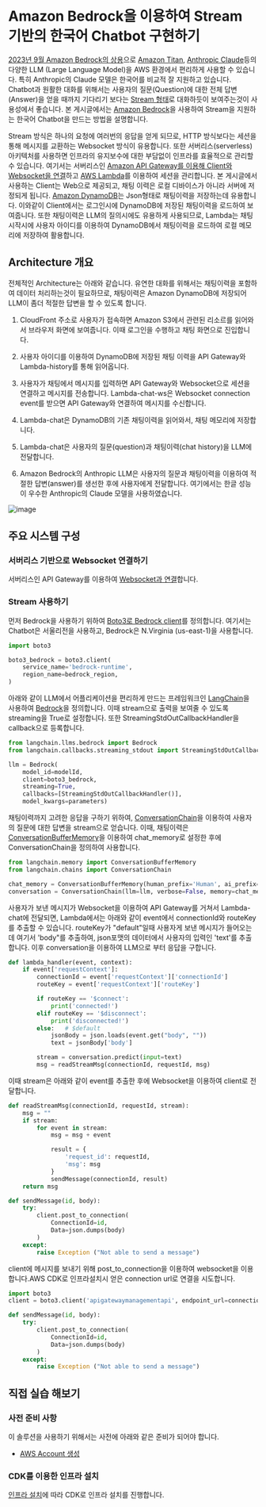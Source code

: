 # Amazon Bedrock을 이용하여 Stream 기반의 한국어 Chatbot 구현하기 

[2023년 9월 Amazon Bedrock의 상용](https://aws.amazon.com/ko/about-aws/whats-new/2023/09/amazon-bedrock-generally-available/)으로 [Amazon Titan](https://aws.amazon.com/ko/bedrock/titan/), [Anthropic Claude](https://aws.amazon.com/ko/bedrock/claude/)등의 다양한 LLM (Large Language Model)을 AWS 환경에서 편리하게 사용할 수 있습니다. 특히 Anthropic의 Claude 모델은 한국어를 비교적 잘 지원하고 있습니다. Chatbot과 원활한 대화를 위해서는 사용자의 질문(Question)에 대한 전체 답변(Answer)을 얻을 때까지 기다리기 보다는 [Stream 형태](https://blog.langchain.dev/streaming-support-in-langchain/)로 대화하듯이 보여주는것이 사용성에서 좋습니다. 본 게시글에서는 [Amazon Bedrock](https://aws.amazon.com/ko/bedrock/)을 사용하여 Stream을 지원하는 한국어 Chatbot을 만드는 방법을 설명합니다. 

Stream 방식은 하나의 요청에 여러번의 응답을 얻게 되므로, HTTP 방식보다는 세션을 통해 메시지를 교환하는 Websocket 방식이 유용합니다. 또한 서버리스(serverless) 아키텍처를 사용하면 인프라의 유지보수에 대한 부담없이 인프라를 효율적으로 관리할 수 있습니다. 여기서는 서버리스인 [Amazon API Gateway를 이용해 Client와 Websocket을 연결](https://docs.aws.amazon.com/ko_kr/apigateway/latest/developerguide/apigateway-websocket-api-overview.html)하고 [AWS Lambda](https://aws.amazon.com/ko/pm/lambda/?nc1=h_ls)를 이용하여 세션을 관리합니다. 본 게시글에서 사용하는 Client는 Web으로 제공되고, 채팅 이력은 로컬 디바이스가 아니라 서버에 저정되게 됩니다. [Amazon DynamoDB](https://aws.amazon.com/ko/dynamodb/)는 Json형태로 채팅이력을 저장하는데 유용합니다. 이와같이 Client에서는 로그인시에 DynamoDB에 저장된 채팅이력을 로드하여 보여줍니다. 또한 채팅이력은 LLM의 질의시에도 유용하게 사용되므로, Lambda는 채팅시작시에 사용자 아이디를 이용하여 DynamoDB에서 채팅이력을 로드하여 로컬 메모리에 저장하여 활용합니다. 


## Architecture 개요

전체적인 Architecture는 아래와 같습니다. 유연한 대화를 위해서는 채팅이력을 포함하여 데이터 처리하는것이 필요하므로, 채팅이력은 Amazon DynamoDB에 저장되어 LLM이 좀더 적절한 답변을 할 수 있도록 합니다. 

1) CloudFront 주소로 사용자가 접속하면 Amazon S3에서 관련된 리소르를 읽어와서 브라우저 화면에 보여줍니다. 이때 로그인을 수행하고 채팅 화면으로 진입합니다.

2) 사용자 아이디를 이용하여 DynamoDB에 저장된 채팅 이력을 API Gateway와 Lambda-history를 통해 읽어옵니다.

3) 사용자가 채팅에서 메시지를 입력하면 API Gateway와 Websocket으로 세션을 연결하고 메시지를 전송합니다. Lambda-chat-ws은 Websocket connection event를 받으면 API Gateway와 연결하여 메시지를 수신합니다.
  
4) Lambda-chat은 DynamoDB의 기존 채팅이력을 읽어와서, 채팅 메모리에 저장합니다.

5) Lambda-chat은 사용자의 질문(question)과 채팅이력(chat history)을 LLM에 전달합니다. 

7) Amazon Bedrock의 Anthropic LLM은 사용자의 질문과 채팅이력을 이용하여 적절한 답변(answer)를 생선한 후에 사용자에게 전달합니다. 여기에서는 한글 성능이 우수한 Anthropic의 Claude 모델을 사용하였습니다. 

![image](https://github.com/kyopark2014/stream-chatbot-for-amazon-bedrock/assets/52392004/6e0e5f54-f455-4d65-95ed-438c89baafed)


## 주요 시스템 구성

### 서버리스 기반으로 Websocket 연결하기

서버리스인 API Gateway를 이용하여 [Websocket과 연결](https://docs.aws.amazon.com/ko_kr/apigateway/latest/developerguide/apigateway-websocket-api-overview.html)합니다. 

### Stream 사용하기

먼저 Bedrock을 사용하기 위하여 [Boto3로 Bedrock client](https://boto3.amazonaws.com/v1/documentation/api/latest/reference/services/bedrock.html)를 정의합니다. 여기서는 Chatbot은 서울리전을 사용하고, Bedrock은 N.Virginia (us-east-1)을 사용합니다.

```python
import boto3

boto3_bedrock = boto3.client(
    service_name='bedrock-runtime',
    region_name=bedrock_region,
)
```

아래와 같이 LLM에서 어플리케이션을 편리하게 만드는 프레임워크인 [LangChain](https://docs.langchain.com/docs/)을 사용하여 [Bedrock](https://python.langchain.com/docs/integrations/llms/bedrock)을 정의합니다. 이때 stream으로 출력을 보여줄 수 있도록 streaming을 True로 설정합니다. 또한 StreamingStdOutCallbackHandler을 callback으로 등록합니다.

```python
from langchain.llms.bedrock import Bedrock
from langchain.callbacks.streaming_stdout import StreamingStdOutCallbackHandler

llm = Bedrock(
    model_id=modelId, 
    client=boto3_bedrock, 
    streaming=True,
    callbacks=[StreamingStdOutCallbackHandler()],
    model_kwargs=parameters)
```

채팅이력까지 고려한 응답을 구하기 위하여, [ConversationChain](https://js.langchain.com/docs/api/chains/classes/ConversationChain)을 이용하여 사용자의 질문에 대한 답변을 stream으로 얻습니다. 이때, 채팅이력은 [ConversationBufferMemory](https://api.python.langchain.com/en/latest/memory/langchain.memory.buffer.ConversationBufferMemory.html)을 이용하여 chat_memory로 설정한 후에 ConversationChain을 정의하여 사용합니다.

```python
from langchain.memory import ConversationBufferMemory
from langchain.chains import ConversationChain

chat_memory = ConversationBufferMemory(human_prefix='Human', ai_prefix='Assistant')
conversation = ConversationChain(llm=llm, verbose=False, memory=chat_memory)
```

사용자가 보낸 메시지가 Websocket을 이용하여 API Gateway를 거쳐서 Lambda-chat에 전달되면, Lambda에서는 아래와 같이 event에서 connectionId와 routeKey를 추출할 수 있습니다. routeKey가 "default"일때 사용자게 보낸 메시지가 들어오는데 여기서 'body"를 추출하여, json포맷의 데이터에서 사용자의 입력인 'text'를 추출합니다. 이후 conversation을 이용하여 LLM으로 부터 응답을 구합니다. 

```python
def lambda_handler(event, context):
    if event['requestContext']: 
        connectionId = event['requestContext']['connectionId']
        routeKey = event['requestContext']['routeKey']

        if routeKey == '$connect':
            print('connected!')
        elif routeKey == '$disconnect':
            print('disconnected!')
        else:   # $default
            jsonBody = json.loads(event.get("body", ""))
            text = jsonBody['body']

        stream = conversation.predict(input=text)
        msg = readStreamMsg(connectionId, requestId, msg)
```

이때 stream은 아래와 같이 event를 추출한 후에 Websocket을 이용하여 client로 전달합니다. 

```python
def readStreamMsg(connectionId, requestId, stream):
    msg = ""
    if stream:
        for event in stream:
            msg = msg + event

            result = {
                'request_id': requestId,
                'msg': msg
            }
            sendMessage(connectionId, result)
    return msg

def sendMessage(id, body):
    try:
        client.post_to_connection(
            ConnectionId=id, 
            Data=json.dumps(body)
        )
    except: 
        raise Exception ("Not able to send a message")
```

client에 메시지를 보내기 위해 post_to_connection을 이용하여 websocket을 이용합니다.AWS CDK로 인프라설치시 얻은 connection url로 연결을 시도합니다.


```python
import boto3
client = boto3.client('apigatewaymanagementapi', endpoint_url=connection_url)

def sendMessage(id, body):
    try:
        client.post_to_connection(
            ConnectionId=id, 
            Data=json.dumps(body)
        )
    except: 
        raise Exception ("Not able to send a message")
```

## 직접 실습 해보기

### 사전 준비 사항

이 솔루션을 사용하기 위해서는 사전에 아래와 같은 준비가 되어야 합니다.

- [AWS Account 생성](https://repost.aws/ko/knowledge-center/create-and-activate-aws-account)


### CDK를 이용한 인프라 설치
[인프라 설치](https://github.com/kyopark2014/stream-chatbot-for-amazon-bedrock/blob/main/deployment.md)에 따라 CDK로 인프라 설치를 진행합니다. 


